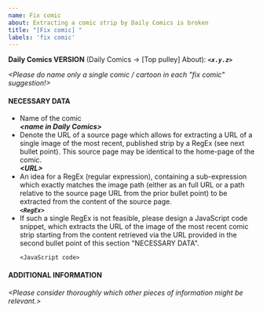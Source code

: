 ```yaml
---
name: Fix comic
about: Extracting a comic strip by Daily Comics is broken 
title: "[Fix comic] "
labels: 'fix comic'
---
```


**Daily Comics VERSION** (Daily Comics → [Top pulley] About): ***`<x.y.z>`***

*\<Please do name only a single comic / cartoon in each "fix comic" suggestion!\>*

#### NECESSARY DATA
- Name of the comic<br />
  ***\<name in Daily Comics\>***
- Denote the URL of a source page which allows for extracting a URL of a single image of the most recent, published strip by a RegEx (see next bullet point).  This source page may be identical to the home-page of the comic.<br />
  ***\<URL\>***
- An idea for a RegEx (regular expression), containing a sub-expression which exactly matches the image path (either as an full URL or a path relative to the source page URL from the prior bullet point) to be extracted from the content of the source page.<br />
  ***`<RegEx>`***
- If such a single RegEx is not feasible, please design a JavaScript code snippet, which extracts the URL of the image of the most recent comic strip starting from the content retrieved via the URL provided in the second bullet point of this section "NECESSARY DATA".
  ```
  <JavaScript code>
  ```

#### ADDITIONAL INFORMATION
*\<Please consider thoroughly which other pieces of information might be relevant.\>*

